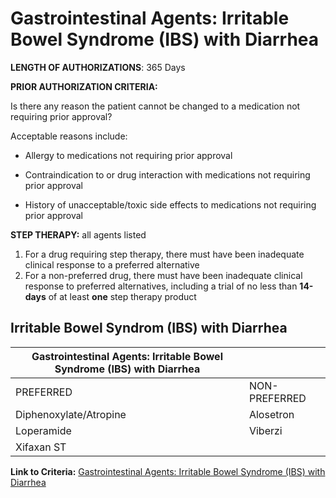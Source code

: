 # Gastrointestinal Agents: Irritable Bowel Syndrome (IBS) with Diarrhea

**LENGTH OF AUTHORIZATIONS**: 365 Days

**PRIOR AUTHORIZATION CRITERIA:**

Is there any reason the patient cannot be changed to a medication not requiring prior approval?

Acceptable reasons include:

- Allergy to medications not requiring prior approval

- Contraindication to or drug interaction with medications not requiring prior approval

- History of unacceptable/toxic side effects to medications not requiring prior approval

**STEP THERAPY:**  all agents listed

1. For a drug requiring step therapy, there must have been inadequate clinical response to a preferred alternative
2. For a non-preferred drug, there must have been inadequate clinical response to preferred alternatives, including a trial of no less than **14-days** of at least **one** step therapy product

## Irritable Bowel Syndrom (IBS) with Diarrhea

| Gastrointestinal Agents: Irritable Bowel Syndrome (IBS) with Diarrhea  |               |
|------------------------------------------------------------------------|---------------|
| PREFERRED                                                              | NON-PREFERRED |
| Diphenoxylate/Atropine                                                 | Alosetron     |
| Loperamide                                                             | Viberzi       |
| Xifaxan ST                                                             |               |

**Link to Criteria:** [Gastrointestinal Agents: Irritable Bowel Syndrome (IBS) with Diarrhea](https://pharmacy.medicaid.ohio.gov/sites/default/files/20220415_UPDL_Criteria_FINAL_.pdf#page=61)
